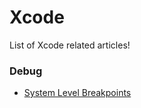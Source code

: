 # Xcode
List of Xcode related articles!

### Debug
- [System Level Breakpoints](http://indiestack.com/2017/03/system-level-breakpoints-in-swift/)

